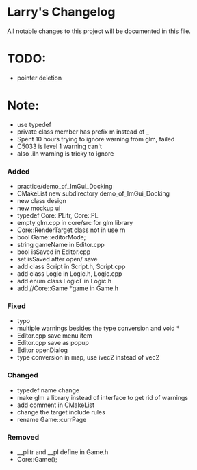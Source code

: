 # Larry's Changelog
All notable changes to this project will be documented in this file.
# TODO:
- pointer deletion
# Note:
- use typedef
- private class member has prefix m instead of _
- Spent 10 hours trying to ignore warning from glm, failed
- C5033 is level 1 warning can't 
- also .iln warning is tricky to ignore
### Added
- practice/demo_of_ImGui_Docking
- CMakeList new subdirectory demo_of_ImGui_Docking
- new class design
- new mockup ui
- typedef Core::PLitr, Core::PL
- empty glm.cpp in core/src for glm library
- Core::RenderTarget class not in use rn
- bool Game::editorMode;
- string gameName in Editor.cpp 
- bool isSaved in Editor.cpp
- set isSaved after open/ save
- add class Script in Script.h, Script.cpp
- add class Logic in Logic.h, Logic.cpp
- add enum class LogicT in Logic.h 
- add //Core::Game *game in Game.h
### Fixed
- typo
- multiple warnings besides the type conversion and void *
- Editor.cpp save menu item
- Editor.cpp save as popup
- Editor openDialog
- type conversion in map, use ivec2 instead of vec2
### Changed
- typedef name change
- make glm a library instead of interface to get rid of warnings
- add comment in CMakeList
- change the target include rules
- rename Game::currPage


### Removed
- __plitr and __pl define in Game.h
- Core::Game();



